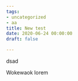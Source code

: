 ```yaml
---
tags:
- uncategorized
- aa
title: New test
date: 2020-06-24 00:00:00
draft: false

---
```

dsad

Wokewaok lorem